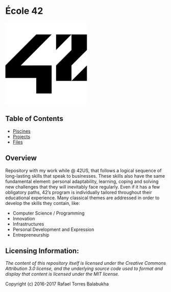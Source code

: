 # École 42

![42 Logo](Files/Resources/Images/42-logo.png)

## Table of Contents

* [Piscines](Piscines/)
* [Projects](Projects/)
* [Files](Files/)

## Overview

Repository with my work while @ 42US, that follows a logical sequence of
long-lasting skills that speak to businesses. These skills also have the same
fundamental element: personal adaptability, learning, coping and solving new
challenges that they will inevitably face regularly. Even if it has a few
obligatory paths, 42’s program is individually tailored throughout their
educational experience. Many classical themes are addressed in order to develop
the skills they contain, like:
* Computer Science / Programming
* Innovation
* Infrastructures
* Personal Development and Expression
* Entrepreneurship

## Licensing Information:

*The content of this repository itself is licensed under the Creative Commons
Attribution 3.0 license, and the underlying source code used to format and
display that content is licensed under the MIT license.*

Copyright (c) 2016-2017 Rafael Torres Balabukha
